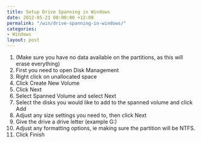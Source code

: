 ```yaml
---
title: Setup Drive Spanning in Windows
date: 2012-05-21 00:00:00 +12:00
permalink: "/win/drive-spanning-in-windows/"
categories:
- Windows
layout: post
---
```


  1. (Make sure you have no data available on the partitions, as this will erase everything)
  2. First you need to open Disk Management
  3. Right click on unallocated space
  4. Click Create New Volume
  5. Click Next
  6. Select Spanned Volume and select Next
  7. Select the disks you would like to add to the spanned volume and click Add
  8. Adjust any size settings you need to, then click Next
  9. Give the drive a drive letter (example G:)
 10. Adjust any formatting options, ie making sure the partition will be NTFS.
 11. Click Finish
